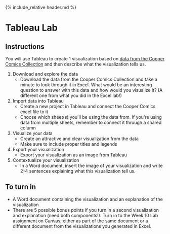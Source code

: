 {% include_relative header.md %}
# Tableau Lab
## Instructions
You will use Tableau to create 1 visualization based on [data from the Cooper Comics Collection](https://mikrowelle.github.io/cooper-comics-final/data/Cooper%20Comics%20Reprint%20Metadata.xlsx) and then describe what the visualization tells us.
1. Download and explore the data
	- Download the data from the Cooper Comics Collection and take a minute to look through it in Excel. What would be an interesting question to answer with this data and how would you visualize it? (A different one from what you did in the Excel lab!)
2. Import data into Tableau
	- Create a new project in Tableau and connect the Cooper Comics excel file to it
	- Choose which sheet(s) you'll be using the data from. If you're using data from multiple sheets, remember to connect it through a shared column
3. Visualize your data
	- Create an attractive and clear visualization from the data
	- Make sure to include proper titles and legends
4. Export your visualization
	- Export your visualization as an image from Tableau
5. Contextualize your visualization
	- In a Word document, insert the image of your visualization and write 2-4 sentences explaining what this visualization tell us.
## To turn in
- A Word document containing the visualization and an explanation of the visualization
- There are 5 possible bonus points if you turn in a second visualization and explanation (need both components!).
Turn in to the Week 10 Lab assignment on Canvas, either as part of the same document or a different document from the visualizations you generated in Excel.
